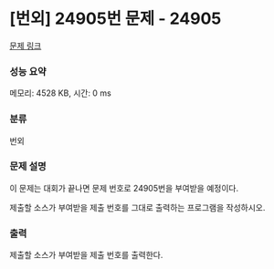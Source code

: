 # [번외] 24905번 문제 - 24905

[문제 링크](https://www.acmicpc.net/problem/24905) 

### 성능 요약

메모리: 4528 KB, 시간: 0 ms

### 분류

번외

### 문제 설명

<p>이 문제는 대회가 끝나면 문제 번호로 24905번을 부여받을 예정이다.

제출할 소스가 부여받을 제출 번호를 그대로 출력하는 프로그램을 작성하시오.</p>

### 출력 

<p>제출할 소스가 부여받을 제출 번호를 출력한다.</p>
